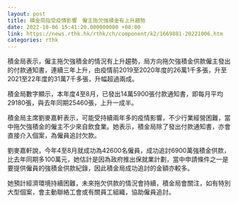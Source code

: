 ```yaml
---
layout: post
title: 積金局指受疫情影響　僱主拖欠強積金有上升趨勢
date: 2022-10-06 15:41:20.000000000 +08:00
link: https://news.rthk.hk/rthk/ch/component/k2/1669881-20221006.htm
categories: rthk
---
```


積金局表示，僱主拖欠強積金的情況有上升趨勢，局方向拖欠強積金供款僱主發出的付款通知書，連續三年上升，由疫情前2019至2020年度的26萬1千多張，升至2021至22年度的31萬7千多張，升幅超過兩成。

積金局數字顯示，本年度4至8月，已發出14萬5900張付款通知書，即每月平均29180張，與去年同期25460張，上升一成半。

積金局主席劉麥嘉軒表示，可能受持續兩年多的疫情影響，不少行業經營困難，當中拖欠強積金的僱主不少來自飲食業。她表示，積金局除了發出付款通知書，亦會直接介入個案，為僱員追討欠款。

劉麥嘉軒說，今年4至8月就成功為42600名僱員，成功追討6900萬強積金供款，比去年同期多100萬元，她估計是因為政府推出保就業計劃，當中申請條件之一是要提供僱員的強積金供款紀錄，因此積金局成功追討的金額亦較多。

她預計經濟環境持續困難，未來拖欠供款的情況會持續，積金局會關注，如有特別大型個案，會主動聯絡工會或有關員工組織，協助僱員追討。
